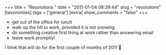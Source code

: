 +++
title = "Resolutions "
date = "2011-01-04 08:39:44"
slug = "resolutions"
[taxonomies]
tags = ['general']
[extra]
show_comments = "false"
+++

- get out of the office for lunch
- walk up the hill to work, provided it is not snowing
- do something creative first thing at work rather than answering email
- leave work promptly!

I think that will do for the first couple of months of 2011 🙂
